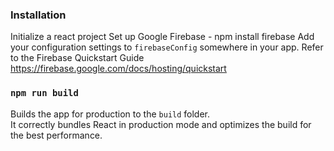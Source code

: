 ### Installation

Initialize a react project
Set up Google Firebase - npm install firebase
Add your configuration settings to `firebaseConfig` somewhere in your app. Refer to the Firebase Quickstart Guide https://firebase.google.com/docs/hosting/quickstart

### `npm run build`

Builds the app for production to the `build` folder.\
It correctly bundles React in production mode and optimizes the build for the best performance.

